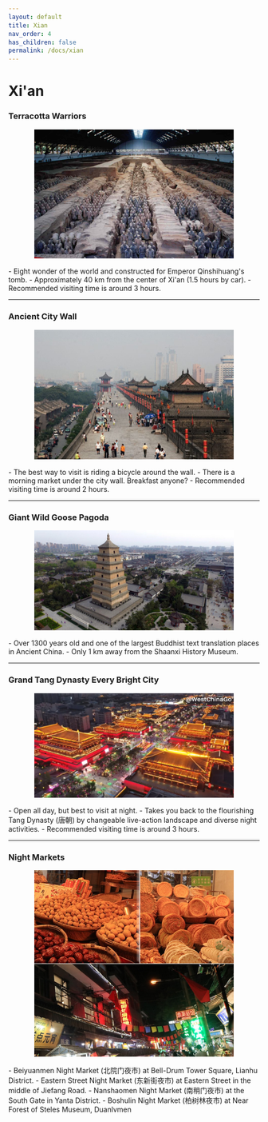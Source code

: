 ```yaml
---
layout: default
title: Xian
nav_order: 4
has_children: false
permalink: /docs/xian
---
```


# Xi'an

### Terracotta Warriors
<p>
<center><img src="/assets/img/terra.jpg" alt="drawing" width="400"/></center>
</p>
- Eight wonder of the world and constructed for Emperor Qinshihuang's tomb. 
- Approximately 40 km from the center of Xi'an (1.5 hours by car).
- Recommended visiting time is around 3 hours.

***

### Ancient City Wall
<p>
<center><img src="/assets/img/city-wall.jpg" alt="drawing" width="400"/></center>
</p>
- The best way to visit is riding a bicycle around the wall. 
- There is a morning market under the city wall. Breakfast anyone?
- Recommended visiting time is around 2 hours.

***

### Giant Wild Goose Pagoda
<p>
<center><img src="/assets/img/giant-wild-goose-pagoda-xian.jpg" alt="drawing" width="400"/></center>
</p>
- Over 1300 years old and one of the largest Buddhist text translation places in Ancient China.
- Only 1 km away from the Shaanxi History Museum.

***

### Grand Tang Dynasty Every Bright City
<p>
<center><img src="/assets/img/ever-bright-city.png" alt="drawing" width="400"/></center>
</p>
- Open all day, but best to visit at night. 
- Takes you back to the flourishing Tang Dynasty (唐朝) by changeable live-action landscape and diverse night activities.
- Recommended visiting time is around 3 hours.

***

### Night Markets
<p>
<center><img src="/assets/img/xian-night-market.png" alt="drawing" width="400"/></center>
</p>
- Beiyuanmen Night Market (北院门夜市) at Bell-Drum Tower Square, Lianhu District.
- Eastern Street Night Market (东新街夜市) at Eastern Street in the middle of Jiefang Road.
- Nanshaomen Night Market (南稍门夜市) at the South Gate in Yanta District.
- Boshulin Night Market (柏树林夜市) at Near Forest of Steles Museum, Duanlvmen